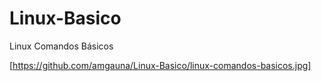 # Linux-Basico
Linux Comandos Básicos

[https://github.com/amgauna/Linux-Basico/linux-comandos-basicos.jpg]

